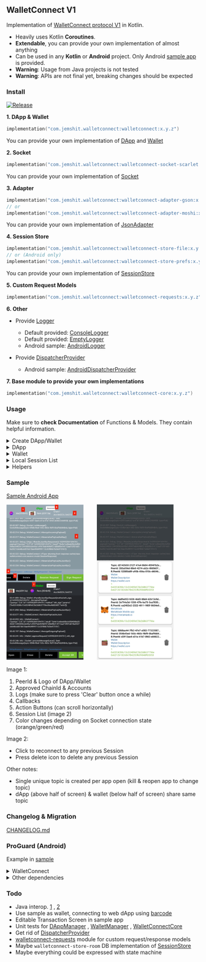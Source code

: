 ## WalletConnect V1

Implementation of [WalletConnect protocol V1](https://docs.walletconnect.com/tech-spec) in Kotlin.

- Heavily uses Kotlin **Coroutines**.
- **Extendable**, you can provide your own implementation of almost anything
- Can be used in any **Kotlin** or **Android** project. Only Android [sample app](sample) is provided.
- **Warning**: Usage from Java projects is not tested
- **Warning**: APIs are not final yet, breaking changes should be expected

### Install

[![Release](https://jitpack.io/v/jemshit/WalletConnect.svg)](https://jitpack.io/#jemshit/WalletConnect)

**1. DApp & Wallet**

```kotlin
implementation("com.jemshit.walletconnect:walletconnect:x.y.z")
```

You can provide your own implementation of [DApp](walletconnect-core/src/main/java/walletconnect/core/DApp.kt)
and [Wallet](walletconnect-core/src/main/java/walletconnect/core/Wallet.kt)

**2. Socket**

```kotlin
implementation("com.jemshit.walletconnect:walletconnect-socket-scarlet:x.y.z")
```

You can provide your own implementation
of [Socket](walletconnect-core/src/main/java/walletconnect/core/socket/Socket.kt)

**3. Adapter**

```kotlin
implementation("com.jemshit.walletconnect:walletconnect-adapter-gson:x.y.z")
// or
implementation("com.jemshit.walletconnect:walletconnect-adapter-moshi:x.y.z")
```

You can provide your own implementation
of [JsonAdapter](walletconnect-core/src/main/java/walletconnect/core/adapter/JsonAdapter.kt)

**4. Session Store**

```kotlin
implementation("com.jemshit.walletconnect:walletconnect-store-file:x.y.z")
// or (Android only)
implementation("com.jemshit.walletconnect:walletconnect-store-prefs:x.y.z")
```

You can provide your own implementation
of [SessionStore](walletconnect-core/src/main/java/walletconnect/core/session_state/SessionStore.kt)

**5. Custom Request Models**

```kotlin
implementation("com.jemshit.walletconnect:walletconnect-requests:x.y.z")
```

**6. Other**

- Provide [Logger](walletconnect-core/src/main/java/walletconnect/core/util/Logger.kt)
    - Default
      provided: [ConsoleLogger](walletconnect-core/src/main/java/walletconnect/core/util/logger_impl/ConsoleLogger.kt)
    - Default
      provided: [EmptyLogger](walletconnect-core/src/main/java/walletconnect/core/util/logger_impl/EmptyLogger.kt)
    - Android sample: [AndroidLogger](sample/src/main/java/walletconnect/sample/impl/AndroidLogger.kt)

- Provide [DispatcherProvider](walletconnect-core/src/main/java/walletconnect/core/util/DispatcherProvider.kt)
    - Android
      sample: [AndroidDispatcherProvider](sample/src/main/java/walletconnect/sample/impl/AndroidDispatcherProvider.kt)

**7. Base module to provide your own implementations**

```kotlin
implementation("com.jemshit.walletconnect:walletconnect-core:x.y.z")
```

### Usage

Make sure to **check Documentation** of Functions & Models. They contain helpful information.

<details>
<summary>Create DApp/Wallet</summary>

```kotlin
fun createDApp(sessionStoreName: String)
        : DApp {
    return DAppManager(
            socket = createSocket(),
            sessionStore = createSessionStore(sessionStoreName),
            jsonAdapter = createJsonAdapter(),
            dispatcherProvider,
            logger
    )
}

fun createWallet(sessionStoreName: String)
        : Wallet {
    return WalletManager(
            socket = createSocket(),
            sessionStore = createSessionStore(sessionStoreName),
            jsonAdapter = createJsonAdapter(),
            dispatcherProvider,
            logger
    )
}

fun createSocketService(url: String,
                        lifecycleRegistry: LifecycleRegistry)
        : SocketService {

    // you can ignore this
    val interceptor = HttpLoggingInterceptor().apply {
        level = HttpLoggingInterceptor.Level.HEADERS
    }

    // change depending on your needs
    val okHttpClient = OkHttpClient.Builder()
            .callTimeout(10, TimeUnit.SECONDS)
            .readTimeout(10, TimeUnit.SECONDS)
            .writeTimeout(10, TimeUnit.SECONDS)
            // "https://bridge.walletconnect.org" -> i think BridgeServer responds with "missing or invalid socket data"
            // "https://safe-walletconnect.gnosis.io" -> ping works fine
            .pingInterval(4, TimeUnit.SECONDS)
            .addNetworkInterceptor(interceptor)
            .build()

    val webSocketFactory = okHttpClient.newWebSocketFactory(url)

    // you can use something else instead of Gson, make sure to provide SocketMessageTypeAdapter() & JsonRpcMethodTypeAdapter()
    val gson = GsonBuilder()
            .registerTypeAdapter(SocketMessageType::class.java, SocketMessageTypeAdapter())
            .registerTypeAdapter(JsonRpcMethod::class.java, JsonRpcMethodTypeAdapter())
            .create()

    val scarlet = Scarlet.Builder()
            .webSocketFactory(webSocketFactory)
            .addMessageAdapterFactory(GsonMessageAdapter.Factory(gson))
            .addStreamAdapterFactory(FlowStreamAdapter.Factory)
            .backoffStrategy(ExponentialBackoffStrategy(initialDurationMillis = 1_000L,
                                                        maxDurationMillis = 8_000L))
            .lifecycle(lifecycleRegistry)
            .build()

    return scarlet.create(SocketService::class.java)
}

fun createSocket()
        : Socket {
    val gson = GsonBuilder()
            .registerTypeAdapter(SocketMessageType::class.java, SocketMessageTypeAdapter())
            .registerTypeAdapter(JsonRpcMethod::class.java, JsonRpcMethodTypeAdapter())
            .create()

    return SocketManager(
            socketServiceFactory = { url, lifecycleRegistry -> createSocketService(url, lifecycleRegistry) },
            gson,
            dispatcherProvider,
            logger
    )
}

fun createSessionStore(name: String)
        : SessionStore {

    // return anything that implements SessionStore

    //val sharedPrefs = requireContext().applicationContext.getSharedPreferences(name, Context.MODE_PRIVATE)
    //return SharedPrefsSessionStore(
    //        sharedPrefs,
    //        dispatcherProvider,
    //        logger
    //)

    return FileSessionStore(
            File(requireContext().filesDir, "$name.json"),
            dispatcherProvider,
            logger
    )
}

fun createJsonAdapter()
        : JsonAdapter {

    // return anything that implements JsonAdapter. Make sure to provide SocketMessageTypeAdapter() & JsonRpcMethodTypeAdapter()

    //val gson = GsonBuilder()
    //        .registerTypeAdapter(SocketMessageType::class.java, SocketMessageTypeAdapter())
    //        .registerTypeAdapter(JsonRpcMethod::class.java, JsonRpcMethodTypeAdapter())
    //        .serializeNulls()
    //        .create()
    //
    //return GsonAdapter(gson)


    val moshi = Moshi.Builder()
            .add(walletconnect.adapter.moshi.type_adapter.SocketMessageTypeAdapter())
            .add(walletconnect.adapter.moshi.type_adapter.JsonRpcMethodTypeAdapter())
            .addLast(KotlinJsonAdapterFactory())
            .build()
    return MoshiAdapter(moshi)
}
```

</details>

<details>
<summary>DApp</summary>

```kotlin
// Init
val connectionParams = ConnectionParams(
        topic = UUID.randomUUID().toString(), // unique topic = unique session
        version = "1",
        // "https://bridge.walletconnect.org" -> when one peer deletes session while other peer is disconnected, 
        //     other peer never gets that message even after connecting. Also pings in socket is not supported
        bridgeUrl = "https://safe-walletconnect.gnosis.io",
        symmetricKey = "..." // 32 byte (64 char) encryption/decryption key. You can use `Cryptography.generateSymmetricKey().toHex()`
)

val initialSessionState = InitialSessionState(
        connectionParams,
        myPeerId = UUID.randomUUID().toString(),
        myPeerMeta = PeerMeta(
                name = "DApp",
                url = "https://dapp.com",
                description = "DApp Description",
                icons = listOf("https://www.dapp.com/img/Icon_Logotype_2.png")
        )
)

val dApp: DApp = createDApp(sessionStoreName = "...")

// Open Socket
dApp.openSocket(initialSessionState, 
                callback = ::onSessionCallback, 
                onOpen = {
                    // sendSessionRequest() etc...
                })


// Close Socket
dApp.close(deleteLocal = false, deleteRemote = false)

// Close & Delete Session
dApp.close(deleteLocal = true, deleteRemote = true)

// Session Request
dApp.sendSessionRequest(chainId)

// Sign Request
coroutineScope.launch(dispatcherProvidedr.io()) {
    val ethSign = EthSign(address = "...",
                          message = "...", // raw string for SignType.Sign, hex string for SignType.PersonalSign
                          type = SignType.Sign) // SignType.PersonalSign
    // ethSign.validate()

    val messageId: Long? = dApp.sendRequest(
            method = ethSign.type.toMethod(),
            data = ethSign.toList(),
            itemType = String::class.java
    )
    // You can store Map<messageId, MyCallback>, so when you get response for this messageId in 'onSessionCallback', 
    //  you can invoke corresponding MyCallback
}

// OR
//dApp.sendRequest(
//        method = ethSign.type.toMethod(),
//        data = ethSign.toList(),
//        itemType = String::class.java,
//        onRequested = {},
//        onRequestError = {},
//        onCallback = {}
//)

// EthSendTransaction Request
// Check sample for sending custom token using SmartContract address. 
// There is also gas estimation API example for Binance Smart Chain
// Check HexByteExtensions.kt for 'toHex' extension on String/Long/Int
fun createTransaction()
        : EthTransaction {
    return EthTransaction(
            from = approvedAddress,
            to = "0x621261D26847B423Df639848Fb53530025a008e8",
            data = "",
            chainId = approvedChainId.toHex(),

            gas = null,
            gasPrice = null,
            gasLimit = null,
            maxFeePerGas = null,
            maxPriorityFeePerGas = null,

            value = "0x" + BigInteger("10000000000000000").toString(16), // 1_000_000_000_000_000_000L.toHex(),
            nonce = null
    )
}

coroutineScope.launch(dispatcherProvidedr.io()) {
    // you can call EthTransaction.validate() before sending
    val messageId: Long? = dApp.sendRequest(
            EthRpcMethod.SendTransaction,
            data = listOf(createTransaction()),
            itemType = EthTransaction::class.java
    )
    // You can store Map<messageId, MyCallback>, so when you get response for this messageId in 'onSessionCallback', 
    //  you can invoke corresponding MyCallback
}

// Custom Request
// check JsonRpcMethod file for list of default provided
coroutineScope.launch(dispatcherProvidedr.io()) {
    val messageId: Long? = dApp.sendRequest(
            CustomRpcMethod("some_method_name"),
            data = listOf(MyClass()),
            itemType = MyClass::class.java
    )
}

// Custom SocketMessage
// 'dApp.sendRequest' uses 'encryptPayloadAndPublish' under the hood, you can use 'encryptPayloadAndPublish' directly

// Other
// dApp.generateMessageId()
// dApp.getInitialSessionState()   // inherited from SessionLifecycle interface
// dApp.disconnectSocket()         // inherited from SessionLifecycle interface
// dApp.reconnectSocket()          // inherited from SessionLifecycle interface

// Callbacks
fun onSessionCallback(callbackData: CallbackData) {
    coroutineScope.launch(dispatcherProvider.ui()) {
        when (callbackData) {
            is SessionCallback -> {
                when (callbackData) {
                    // ...        
                }
            }
            is SocketCallback -> {
                when (callbackData) {
                    // ...
                }
            }
            is RequestCallback -> {
                when (callbackData) {
                    // ...
                }
            }
            is FailureCallback -> {
                // ...
            }
        }
    }
}

// DeepLink to Wallet app
fun triggerDeepLink() {
    val currentSessionState = dApp.getInitialSessionState() ?: return
    try {
        val myIntent = Intent(Intent.ACTION_VIEW, Uri.parse(currentSessionState.connectionParams.toUri()))
        startActivity(myIntent)
    } catch (_: ActivityNotFoundException) {
        Toast
                .makeText(requireContext(),
                          "No application can handle this request. Please install a wallet app",
                          Toast.LENGTH_LONG)
                .show()
    }
}

```

</details>

<details>
<summary>Wallet</summary>

```kotlin
// Init
val connectionParams: ConnectionParams // get through deeplink, QR code ...

val initialSessionState = InitialSessionState(
        connectionParams,
        myPeerId = UUID.randomUUID().toString(),
        myPeerMeta = PeerMeta(
                name = "Wallet",
                url = "https://wallet.com",
                description = "Wallet Description",
                icons = listOf("https://img.favpng.com/1/20/24/wallet-icon-png-favpng-TQrAD3mHXn7Yey6wnt6aa97YF.jpg")
        )
)

val wallet: Wallet = createWallet(sessionStoreName = "...")

// Open Socket
wallet.openSocket(initialSessionState,
                  callback = ::onSessionCallback,
                  onOpen = {})

// Close Socket
wallet.close(deleteLocal = false, deleteRemote = false)

// Close & Delete Session
wallet.close(deleteLocal = true, deleteRemote = true)

// Approve Session Request
wallet.approveSession(chainId = 1, accounts = listOf("0x621261D26847B423Df639848Fb53530025a008e8"))

// Reject Session Request
wallet.rejectSession()

// Update Session
// if 'approved' is false, close() is called internally. Session is deleted from both peers
wallet.updateSession(chainId = 2,
                     accounts = listOf("0x621261D26847B423Df639848Fb53530025a008e8"),
                     approved = true)

// Approve Request
coroutineScope.launch(dispatcherProvidedr.io()) {
    // respond with same messageId!
    wallet.approveRequest(messageId,
                          result = signature, // or anything else
                          resultType = String::class.java)
}

// Reject Request
coroutineScope.launch(dispatcherProvidedr.io()) {
    wallet.rejectRequest(messageId, JsonRpcErrorData())
}

// Custom SocketMessage
// you can use 'encryptPayloadAndPublish' directly to send custom SocketMessage

// Other
// dApp.generateMessageId()
// dApp.getInitialSessionState()   // inherited from SessionLifecycle interface
// dApp.disconnectSocket()         // inherited from SessionLifecycle interface
// dApp.reconnectSocket()          // inherited from SessionLifecycle interface

// Callbacks
fun onSessionCallback(callbackData: CallbackData) {
    coroutineScope.launch(dispatcherProvider.ui()) {
        when (callbackData) {
            is SessionCallback -> {
                when (callbackData) {
                    // ...        
                }
            }
            is SocketCallback -> {
                when (callbackData) {
                    // ...
                }
            }
            is RequestCallback -> {
                when (callbackData) {
                    // ...
                }
            }
            is FailureCallback -> {
                // ...
            }
        }
    }
}

```

</details>

<details>
<summary>Local Session List</summary>

```kotlin
// obtain same sessionStore used for DApp/Wallet
val sessionStore = return FileSessionStore(
        File(requireContext().filesDir, "$name.json"),
        dispatcherProvider,
        logger
)

// one-time list
coroutineScope.launch(dispatcherProvider.io()) {
    val sessions: Set? = sessionStore.getAll()
}

// list as hot flow
sessionStore.getAllAsFlow()
        .onEach {}
        .catch {}
        .launchIn(coroutineScope)

// Check SessionStore for other methods

```

</details>

<details>
<summary>Helpers</summary>

[Cryptography.kt](walletconnect-core/src/main/java/walletconnect/core/cryptography/Cryptography.kt)
- encrypt
- decrypt
- computeHMAC
- randomBytes
- generateSymmetricKey

[HexByteExtensions](walletconnect-core/src/main/java/walletconnect/core/cryptography/HexByteExtensions.kt)
- String.hexToByteArray
- String.isHex
- String.toHex
- ByteArray.toHex
- Long.toHex
- Int.toHex

</details>

### Sample

[Sample Android App](sample)

<p>
  <img alt="List" height="405" src="media/sample.png" width="201"/>
&nbsp; &nbsp; &nbsp; &nbsp;
  <img alt="List Error" height="405" src="media/sample_sessions.jpg" width="200"/>
</p>

Image 1:

1. PeerId & Logo of DApp/Wallet
2. Approved ChainId & Accounts
3. Logs (make sure to press 'Clear' button once a while)
4. Callbacks
5. Action Buttons (can scroll horizontally)
6. Session List (image 2)
7. Color changes depending on Socket connection state (orange/green/red)

Image 2:

- Click to reconnect to any previous Session
- Press delete icon to delete any previous Session

Other notes:

- Single unique topic is created per app open (kill & reopen app to change topic)
- dApp (above half of screen) & wallet (below half of screen) share same topic

### Changelog & Migration

[CHANGELOG.md](CHANGELOG.md)

### ProGuard (Android)

Example in [sample](sample/proguard-rules.pro)

<details>
<summary>WalletConnect</summary>

```proguard
### WalletConnect
-keepclassmembers class walletconnect.core.requests.eth.** {
    public synthetic <methods>;
    <methods>;
    <fields>;
}
-keepclassmembers class walletconnect.core.session.model.** {
    public synthetic <methods>;
    <methods>;
    <fields>;
}
-keepclassmembers class walletconnect.core.session_state.model.** {
    public synthetic <methods>;
    <methods>;
    <fields>;
}
-keepclassmembers class walletconnect.core.socket.model.** {
    public synthetic <methods>;
    <methods>;
    <fields>;
}
-keepclassmembers class walletconnect.requests.** {
    public synthetic <methods>;
    <methods>;
    <fields>;
}
```

</details>

<details>
<summary>Other dependencies</summary>

```proguard
### Kotlin
# https://stackoverflow.com/questions/33547643/how-to-use-kotlin-with-proguard
# https://medium.com/@AthorNZ/kotlin-metadata-jackson-and-proguard-f64f51e5ed32
-keepclassmembers class **$WhenMappings {
    <fields>;
}
-keep class kotlin.Metadata { *; }
-keepclassmembers class kotlin.Metadata {
    public <methods>;
}

### Kotlin Coroutine
# Most of volatile fields are updated with AFU and should not be mangled
# ServiceLoader support
-keepnames class kotlinx.coroutines.internal.MainDispatcherFactory {}
-keepnames class kotlinx.coroutines.CoroutineExceptionHandler {}
-keepnames class kotlinx.coroutines.android.AndroidExceptionPreHandler {}
-keepnames class kotlinx.coroutines.android.AndroidDispatcherFactory {}
# Most of volatile fields are updated with AFU and should not be mangled
-keepclassmembernames class kotlinx.** {
    volatile <fields>;
}
# Same story for the standard library's SafeContinuation that also uses AtomicReferenceFieldUpdater
-keepclassmembernames class kotlin.coroutines.SafeContinuation {
    volatile <fields>;
}
-dontwarn kotlinx.atomicfu.**
-dontwarn kotlinx.coroutines.flow.**

-keep class kotlin.Metadata { *; }
-keepclassmembers class kotlin.Metadata {
    public <methods>;
}

### Gson 
# uses generic type information stored in a class file when working with fields. 
# Proguard removes such information by default, so configure it to keep all of it.
-keepattributes Signature
# For using GSON @Expose annotation
-keepattributes *Annotation*
# Gson specific classes
-dontwarn sun.misc.**
#-keep class com.google.gson.stream.** { *; }
# Application classes that will be serialized/deserialized over Gson
-keep class com.google.gson.examples.android.model.** { <fields>; }
# Prevent proguard from stripping interface information from TypeAdapter, TypeAdapterFactory,
# JsonSerializer, JsonDeserializer instances (so they can be used in @JsonAdapter)
-keep class * extends com.google.gson.TypeAdapter
-keep class * implements com.google.gson.TypeAdapterFactory
-keep class * implements com.google.gson.JsonSerializer
-keep class * implements com.google.gson.JsonDeserializer
# Prevent R8 from leaving Data object members always null
-keepclassmembers,allowobfuscation class * {
  @com.google.gson.annotations.SerializedName <fields>;
}

### JSR305
-dontwarn javax.annotation.**

### OkHttp3
-dontwarn okhttp3.**
-dontwarn okio.**
-dontwarn javax.annotation.**
# A resource is loaded with a relative path so the package of this class must be preserved.
-keepnames class okhttp3.internal.publicsuffix.PublicSuffixDatabase
```

</details>

### Todo

- Java interop. [1](https://kotlinlang.org/docs/java-to-kotlin-interop.html)
  , [2](https://www.baeldung.com/kotlin/jvm-annotations)
- Use sample as wallet, connecting to web dApp
  using [barcode](https://github.com/trustwallet/wallet-connect-kotlin/commit/fbb51e74349634a04e001091ec2db2d6e9a5053d)
- Editable Transaction Screen in sample app
- Unit tests for [DAppManager](walletconnect/src/main/java/walletconnect/DAppManager.kt)
  , [WalletManager](walletconnect/src/main/java/walletconnect/WalletManager.kt)
  , [WalletConnectCore](walletconnect/src/main/java/walletconnect/WalletConnectCore.kt)
- Get rid of [DispatcherProvider](walletconnect-core/src/main/java/walletconnect/core/util/DispatcherProvider.kt)
- [walletconnect-requests](walletconnect-requests/src/main/java/walletconnect/requests) module for custom
  request/response models
- Maybe `walletconnect-store-room` DB implementation
  of [SessionStore](walletconnect-core/src/main/java/walletconnect/core/session_state/SessionStore.kt)
- Maybe everything could be expressed with state machine
